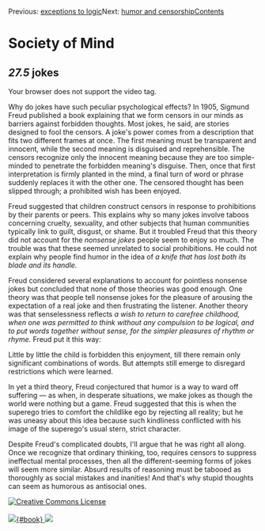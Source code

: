 <div class="chapnav">

<span class="prev">Previous: [exceptions to
logic](./som-27.4.html)</span><span class="next">Next: [humor and
censorship](./som-27.6.html)</span><span
class="contents">[Contents](index.html)</span>
<div class="titlebar">

Society of Mind
===============

</div>

</div>

*27.5* jokes
------------

Your browser does not support the video tag.

Why do jokes have such peculiar psychological effects? In 1905, Sigmund
Freud published a book explaining that we form censors in our minds as
barriers against forbidden thoughts. Most jokes, he said, are stories
designed to fool the censors. A joke's power comes from a description
that fits two different frames at once. The first meaning must be
transparent and innocent, while the second meaning is disguised and
reprehensible. The censors recognize only the innocent meaning because
they are too simple-minded to penetrate the forbidden meaning's
disguise. Then, once that first interpretation is firmly planted in the
mind, a final turn of word or phrase suddenly replaces it with the other
one. The censored thought has been slipped through; a prohibited wish
has been enjoyed.

Freud suggested that children construct censors in response to
prohibitions by their parents or peers. This explains why so many jokes
involve taboos concerning cruelty, sexuality, and other subjects that
human communities typically link to guilt, disgust, or shame. But it
troubled Freud that this theory did not account for the *nonsense jokes*
people seem to enjoy so much. The trouble was that these seemed
unrelated to social prohibitions. He could not explain why people find
humor in the idea of *a knife that has lost both its blade and its
handle.*

Freud considered several explanations to account for pointless nonsense
jokes but concluded that none of those theories was good enough. One
theory was that people tell nonsense jokes for the pleasure of arousing
the expectation of a real joke and then frustrating the listener.
Another theory was that senselessness reflects *a wish to return to
carefree childhood, when one was permitted to think without any
compulsion to be logical, and to put words together without sense, for
the simpler pleasures of rhythm or rhyme.* Freud put it this way:

Little by little the child is forbidden this enjoyment, till there
remain only significant combinations of words. But attempts still emerge
to disregard restrictions which were learned.

In yet a third theory, Freud conjectured that humor is a way to ward off
suffering — as when, in desperate situations, we make jokes as though
the world were nothing but a game. Freud suggested that this is when the
superego tries to comfort the childlike ego by rejecting all reality;
but he was uneasy about this idea because such kindliness conflicted
with his image of the superego's usual stern, strict character.

Despite Freud's complicated doubts, I'll argue that he was right all
along. Once we recognize that ordinary thinking, too, requires censors
to suppress ineffectual mental processes, then all the different-seeming
forms of jokes will seem more similar. Absurd results of reasoning must
be tabooed as thoroughly as social mistakes and inanities! And that's
why stupid thoughts can seem as humorous as antisocial ones.

<div class="footer">

[![Creative Commons
License](http://i.creativecommons.org/l/by-nc-sa/3.0/80x15.png)](http://creativecommons.org/licenses/by-nc-sa/3.0/deed.en_US)\
\
[![](./images/som_book.jpeg){#book}
![](./images/a_logo_17.gif)](http://www.amazon.com/gp/product/0671657135?ie=UTF8&camp=1789&creativeASIN=0671657135&linkCode=xm2&tag=marvinminsky)

</div>
